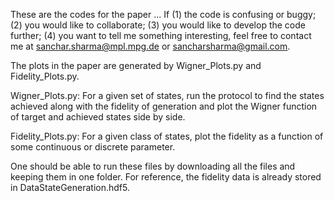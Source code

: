 These are the codes for the paper ... If (1) the code is confusing or buggy; (2) you would like to collaborate; (3) you would like to develop the code further; (4) you want to tell me something interesting, feel free to contact me at sanchar.sharma@mpl.mpg.de or sancharsharma@gmail.com.

The plots in the paper are generated by Wigner_Plots.py and Fidelity_Plots.py. 

Wigner_Plots.py:
  For a given set of states, run the protocol to find the states achieved along with the fidelity of generation and plot the Wigner function of target and achieved states side by side. 
  
Fidelity_Plots.py:
  For a given class of states, plot the fidelity as a function of some continuous or discrete parameter.

One should be able to run these files by downloading all the files and keeping them in one folder. For reference, the fidelity data is already stored in DataStateGeneration.hdf5.
